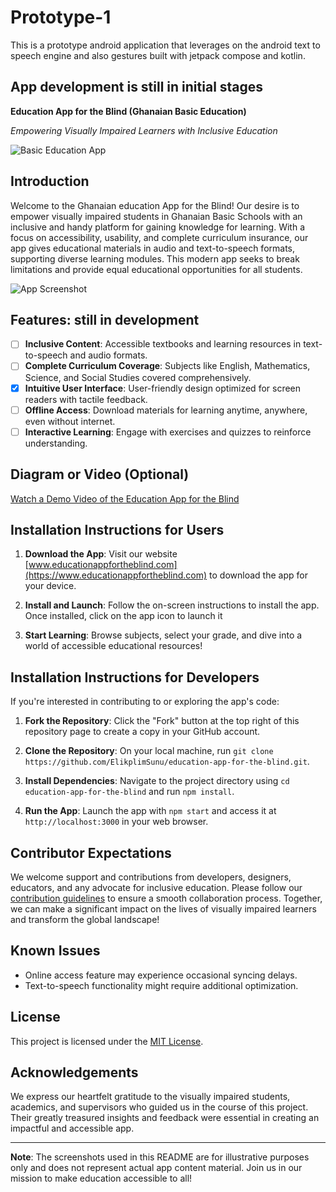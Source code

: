 # Prototype-1
This is a prototype android application that leverages on the android text to speech engine and also gestures built with jetpack compose and kotlin.

## App development is still in initial stages

**Education App for the Blind (Ghanaian Basic Education)**

*Empowering Visually Impaired Learners with Inclusive Education*

  <img align="center" alt="Basic Education App" src="[https://cdn.dribbble.com/users/1059583/screenshots/4171367/coding-freak.gif](https://stineheilmann.dk/wp-content/uploads/Ghana-School-children.jpg)" />
  
## Introduction

Welcome to the Ghanaian education App for the Blind! Our desire is to empower visually impaired students in Ghanaian Basic Schools with an inclusive and handy platform for gaining knowledge for learning. With a focus on accessibility, usability, and complete curriculum insurance, our app gives educational materials in audio and text-to-speech formats, supporting diverse learning modules. This modern app seeks to break limitations and provide equal educational opportunities for all students.

![App Screenshot](app_screenshot.png)

## Features: still in development

- [ ] **Inclusive Content**: Accessible textbooks and learning resources in text-to-speech and audio formats.
- [ ] **Complete Curriculum Coverage**: Subjects like English, Mathematics, Science, and Social Studies covered comprehensively.
- [x] **Intuitive User Interface**: User-friendly design optimized for screen readers with tactile feedback.
- [ ] **Offline Access**: Download materials for learning anytime, anywhere, even without internet.
- [ ] **Interactive Learning**: Engage with exercises and quizzes to reinforce understanding.

## Diagram or Video (Optional)

[Watch a Demo Video of the Education App for the Blind](https://www.youtube.com/watch?v=your-video-id)

## Installation Instructions for Users

1. **Download the App**: Visit our website [www.educationappfortheblind.com](https://www.educationappfortheblind.com) to download the app for your device.

2. **Install and Launch**: Follow the on-screen instructions to install the app. Once installed, click on the app icon to launch it

3. **Start Learning**: Browse subjects, select your grade, and dive into a world of accessible educational resources!

## Installation Instructions for Developers

If you're interested in contributing to or exploring the app's code:

1. **Fork the Repository**: Click the "Fork" button at the top right of this repository page to create a copy in your GitHub account.

2. **Clone the Repository**: On your local machine, run `git clone https://github.com/ElikplimSunu/education-app-for-the-blind.git`.

3. **Install Dependencies**: Navigate to the project directory using `cd education-app-for-the-blind` and run `npm install`.

4. **Run the App**: Launch the app with `npm start` and access it at `http://localhost:3000` in your web browser.

## Contributor Expectations

We welcome support and contributions from developers, designers, educators, and any advocate for inclusive education. Please follow our [contribution guidelines](CONTRIBUTING.md) to ensure a smooth collaboration process. Together, we can make a significant impact on the lives of visually impaired learners and transform the global landscape!

## Known Issues

- Online access feature may experience occasional syncing delays.
- Text-to-speech functionality might require additional optimization.

## License

This project is licensed under the [MIT License](LICENSE.txt).

## Acknowledgements

We express our heartfelt gratitude to the visually impaired students, academics, and supervisors who guided us in the course of this project. Their greatly treasured insights and feedback were essential in creating an impactful and accessible app.

---
**Note**: The screenshots used in this README are for illustrative purposes only and does not represent actual app content material. Join us in our mission to make education accessible to all!
